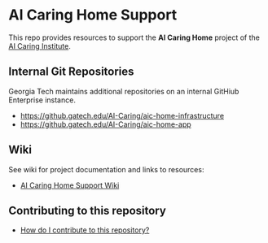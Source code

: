 # AI Caring Home Support
This repo provides resources to support the **AI Caring Home** project of the [AI Caring Institute](https://ai-caring.org/).

## Internal Git Repositories
Georgia Tech maintains additional repositories on an internal GitHiub Enterprise instance.
* https://github.gatech.edu/AI-Caring/aic-home-infrastructure
* https://github.gatech.edu/AI-Caring/aic-home-app

## Wiki
See wiki for project documentation and links to resources:
- [AI Caring Home Support Wiki](https://github.com/ai-caring-home/aichome-support/wiki)

## Contributing to this repository
- [How do I contribute to this repository?](CONTRIBUTING.md)

